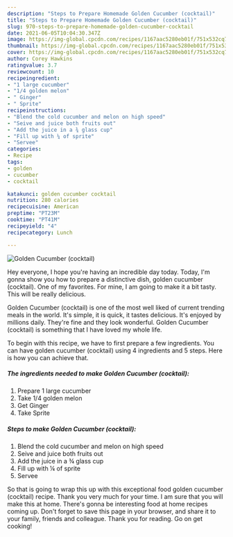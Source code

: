 ```yaml
---
description: "Steps to Prepare Homemade Golden Cucumber (cocktail)"
title: "Steps to Prepare Homemade Golden Cucumber (cocktail)"
slug: 970-steps-to-prepare-homemade-golden-cucumber-cocktail
date: 2021-06-05T10:04:30.347Z
image: https://img-global.cpcdn.com/recipes/1167aac5280eb01f/751x532cq70/golden-cucumber-cocktail-recipe-main-photo.jpg
thumbnail: https://img-global.cpcdn.com/recipes/1167aac5280eb01f/751x532cq70/golden-cucumber-cocktail-recipe-main-photo.jpg
cover: https://img-global.cpcdn.com/recipes/1167aac5280eb01f/751x532cq70/golden-cucumber-cocktail-recipe-main-photo.jpg
author: Corey Hawkins
ratingvalue: 3.7
reviewcount: 10
recipeingredient:
- "1 large cucumber"
- "1/4 golden melon"
- " Ginger"
- " Sprite"
recipeinstructions:
- "Blend the cold cucumber and melon on high speed"
- "Seive and juice both fruits out"
- "Add the juice in a ¾ glass cup"
- "Fill up with ¼ of sprite"
- "Servee"
categories:
- Recipe
tags:
- golden
- cucumber
- cocktail

katakunci: golden cucumber cocktail 
nutrition: 280 calories
recipecuisine: American
preptime: "PT23M"
cooktime: "PT41M"
recipeyield: "4"
recipecategory: Lunch

---
```



![Golden Cucumber (cocktail)](https://img-global.cpcdn.com/recipes/1167aac5280eb01f/751x532cq70/golden-cucumber-cocktail-recipe-main-photo.jpg)

Hey everyone, I hope you're having an incredible day today. Today, I'm gonna show you how to prepare a distinctive dish, golden cucumber (cocktail). One of my favorites. For mine, I am going to make it a bit tasty. This will be really delicious.

Golden Cucumber (cocktail) is one of the most well liked of current trending meals in the world. It's simple, it is quick, it tastes delicious. It's enjoyed by millions daily. They're fine and they look wonderful. Golden Cucumber (cocktail) is something that I have loved my whole life.




To begin with this recipe, we have to first prepare a few ingredients. You can have golden cucumber (cocktail) using 4 ingredients and 5 steps. Here is how you can achieve that.

<!--inarticleads1-->

##### The ingredients needed to make Golden Cucumber (cocktail):

1. Prepare 1 large cucumber
1. Take 1/4 golden melon
1. Get  Ginger
1. Take  Sprite




<!--inarticleads2-->

##### Steps to make Golden Cucumber (cocktail):

1. Blend the cold cucumber and melon on high speed
1. Seive and juice both fruits out
1. Add the juice in a ¾ glass cup
1. Fill up with ¼ of sprite
1. Servee




So that is going to wrap this up with this exceptional food golden cucumber (cocktail) recipe. Thank you very much for your time. I am sure that you will make this at home. There's gonna be interesting food at home recipes coming up. Don't forget to save this page in your browser, and share it to your family, friends and colleague. Thank you for reading. Go on get cooking!
